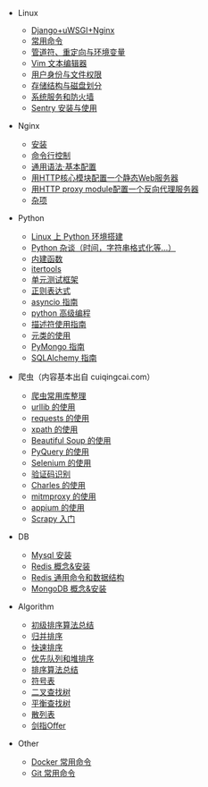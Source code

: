 * Linux
  * [Django+uWSGI+Nginx](linux/Django_uWSGI_Nginx.md)  
  * [常用命令](linux/base_command.md)  
  * [管道符、重定向与环境变量](linux/管道符、重定向与环境变量.md)  
  * [Vim 文本编辑器](linux/Vim文本编辑器.md)  
  * [用户身份与文件权限](linux/用户身份与文件权限.md)  
  * [存储结构与磁盘划分](linux/存储结构与磁盘划分.md)  
  * [系统服务和防火墙](linux/系统服务和防火墙.md)  
  * [Sentry 安装与使用](linux/sentryguide.md)  
* Nginx
  * [安装](nginx/安装.md)
  * [命令行控制](nginx/命令行控制.md)
  * [通用语法·基本配置](nginx/基本配置.md)
  * [用HTTP核心模块配置一个静态Web服务器](nginx/用HTTP核心模块配置一个静态Web服务器.md)
  * [用HTTP proxy module配置一个反向代理服务器](nginx/用HTTP_proxy_module配置一个反向代理服务器.md)
  * [杂项](nginx/杂项.md)
* Python
  * [Linux 上 Python 环境搭建](python/install_python.md)  
  * [Python 杂谈（时间，字符串格式化等...）](python/python杂谈.md)
  * [内建函数](python/内建函数.md)
  * [itertools](python/itertools.md)
  * [单元测试框架](python/单元测试框架.md)
  * [正则表达式](python/python正则表达式.md)
  * [asyncio 指南](python/asynciolearn.md)
  * [python 高级编程](python/python高级编程.md)
  * [描述符使用指南](python/descriptorhowtoguide.md)
  * [元类的使用](python/usemetaclsss.md)
  * [PyMongo 指南](python/pymongo.md)
  * [SQLAlchemy 指南](python/sqlalchemy.md)

* 爬虫（内容基本出自 cuiqingcai.com）
  * [爬虫常用库整理](爬虫/爬虫常用库整理.md)
  * [urllib 的使用](爬虫/baselib.md)
  * [requests 的使用](爬虫/requests.md)
  * [xpath 的使用](爬虫/xpath.md)
  * [Beautiful Soup 的使用](爬虫/beautifulsoup.md)
  * [PyQuery 的使用](爬虫/pyquery.md)
  * [Selenium 的使用](爬虫/selenium.md)
  * [验证码识别](爬虫/验证码识别.md)
  * [Charles 的使用](爬虫/charles.md)
  * [mitmproxy 的使用](爬虫/mitmproxy.md)
  * [appium 的使用](爬虫/appium.md)
  * [Scrapy 入门](爬虫/scrapy_first.md)
* DB
  * [Mysql 安装](db/install_mysql.md)
  * [Redis 概念&安装](db/redis安装与介绍.md)
  * [Redis 通用命令和数据结构](db/redis通用命令和数据结构.md)
  * [MongoDB 概念&安装](db/mongodb_install.md)
* Algorithm
  * [初级排序算法总结](algorithm/algorithm_2.md)
  * [归并排序](algorithm/algorithm_3.md)
  * [快速排序](algorithm/algorithm_4.md)
  * [优先队列和堆排序](algorithm/algorithm_5.md)
  * [排序算法总结](algorithm/algorithm_6.md)
  * [符号表](algorithm/algorithm_7.md)
  * [二叉查找树](algorithm/algorithm_8.md)
  * [平衡查找树](algorithm/algorithm_9.md)
  * [散列表](algorithm/algorithm_10.md)
  * [剑指Offer](algorithm/剑指Offer.md)
* Other
  * [Docker 常用命令](other/docker常用命令.md)  
  * [Git 常用命令](other/git_command.md)  